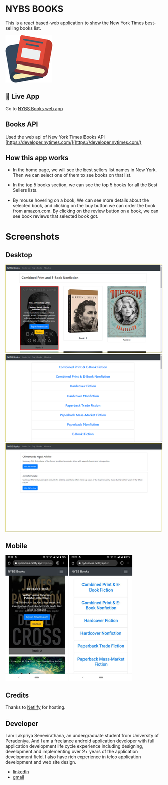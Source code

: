 # NYBS BOOKS

This is a react based-web application to show the New York Times best-selling books list.

<img src="https://github.com/lakpriya1s/NYBSBooks/blob/master/src/logo.svg" width="150">

## 🚀 Live App

Go to [NYBS Books web app](https://nybsbooks.netlify.app)

## Books API

Used the web api of New York Times Books API [https://developer.nytimes.com/](https://developer.nytimes.com/)

## How this app works

- In the home page, we will see the best sellers list names in New York. Then we can select one of them to see books on that list.

- In the top 5 books section, we can see the top 5 books for all the Best Sellers lists.

- By mouse hovering on a book, We can see more details about the selected book, and clicking on the buy button we can order the book from amazon.com. By clicking on the review button on a book, we can see book reviews that selected book got.

# Screenshots

## Desktop

<img src="https://github.com/lakpriya1s/NYBSBooks/blob/master/screenshots/image-d-books.png" width="500">

<img src="https://github.com/lakpriya1s/NYBSBooks/blob/master/screenshots/image-d.png" width="500">

<img src="https://github.com/lakpriya1s/NYBSBooks/blob/master/screenshots/image-d-revs.png" width="500">

## Mobile

<img src="https://github.com/lakpriya1s/NYBSBooks/blob/master/screenshots/mobile1.jpg" width="200"> <img src="https://github.com/lakpriya1s/NYBSBooks/blob/master/screenshots/mobile2.jpg" width="200">

## Credits

Thanks to [Netlify](https://www.netlify.com/) for hosting.

## Developer

I am Lakpriya Senevirathana, an undergraduate student from University of Peradeniya. And I am a freelance android application developer with full application development life cycle experience including designing, development and implementing over 2+ years of the application development field. I also have rich experience in telco application development and web site design.

- [linkedIn](https://www.linkedin.com/in/lakpriyasenevirathna/)
- [gmail](lakpriya1@yahoo.com)
